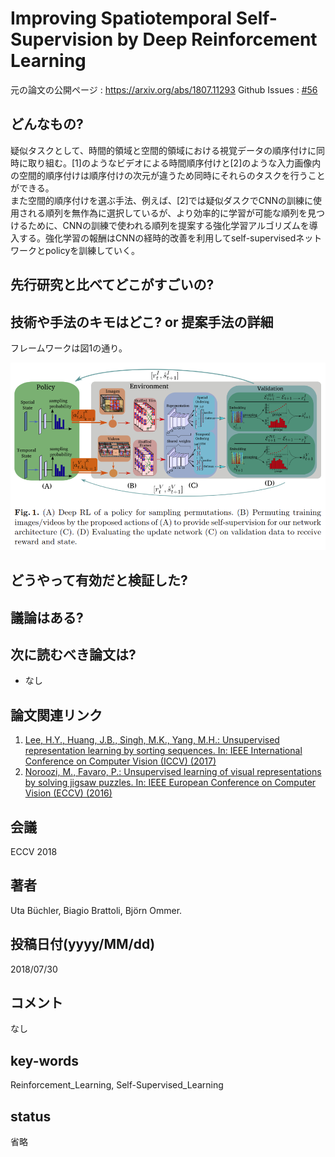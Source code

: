 # Improving Spatiotemporal Self-Supervision by Deep Reinforcement Learning

元の論文の公開ページ : https://arxiv.org/abs/1807.11293
Github Issues : [#56](https://github.com/Obarads/obarads.github.io/issues/56)

## どんなもの?
疑似タスクとして、時間的領域と空間的領域における視覚データの順序付けに同時に取り組む。[1]のようなビデオによる時間順序付けと[2]のような入力画像内の空間的順序付けは順序付けの次元が違うため同時にそれらのタスクを行うことができる。  
また空間的順序付けを選ぶ手法、例えば、[2]では疑似ダスクでCNNの訓練に使用される順列を無作為に選択しているが、より効率的に学習が可能な順列を見つけるために、CNNの訓練で使われる順列を提案する強化学習アルゴリズムを導入する。強化学習の報酬はCNNの経時的改善を利用してself-supervisedネットワークとpolicyを訓練していく。

## 先行研究と比べてどこがすごいの?

## 技術や手法のキモはどこ? or 提案手法の詳細
フレームワークは図1の通り。

![fig1](img/ISSbDRL/fig1.png)


## どうやって有効だと検証した?

## 議論はある?

## 次に読むべき論文は?
- なし

## 論文関連リンク
1. [Lee, H.Y., Huang, J.B., Singh, M.K., Yang, M.H.: Unsupervised representation learning by sorting sequences. In: IEEE International Conference on Computer Vision (ICCV) (2017)](https://arxiv.org/abs/1708.01246)
2. [Noroozi, M., Favaro, P.: Unsupervised learning of visual representations by solving jigsaw puzzles. In: IEEE European Conference on Computer Vision (ECCV) (2016)](https://arxiv.org/abs/1603.09246)

## 会議
ECCV 2018

## 著者
Uta Büchler, Biagio Brattoli, Björn Ommer.

## 投稿日付(yyyy/MM/dd)
2018/07/30

## コメント
なし

## key-words
Reinforcement_Learning, Self-Supervised_Learning

## status
省略